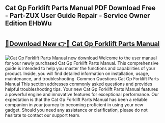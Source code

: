 ## Cat Gp Forklift Parts Manual PDF Download Free - Part-ZUX User Guide Repair - Service Owner Edition EHbWu

# <h2><a href="http://bc7380.oget.top/?id=Cat+Gp+Forklift+Parts+Manual">🔗Download New 👉🔴 Cat Gp Forklift Parts Manual</a></h2>

[![Cat Gp Forklift Parts Manual new download](https://i.imgur.com/5g1atiW.png)](http://bc7380.oget.top/?id=Cat+Gp+Forklift+Parts+Manual)
Welcome to the user manual for your newly purchased Cat Gp Forklift Parts Manual. This comprehensive guide is intended to help you master the functions and capabilities of your product. Inside, you will find detailed information on installation, usage, maintenance, and troubleshooting. Common Questions Cat Gp Forklift Parts Manual This section addresses commonly asked questions and provides helpful troubleshooting tips. Your new Cat Gp Forklift Parts Manual features a powerful engine and innovative features for exceptional performance. Our expectation is that the Cat Gp Forklift Parts Manual has been a reliable companion in your journey to becoming proficient in using your new gadget. Should you need any assistance or clarification, please do not hesitate to contact our support team.
